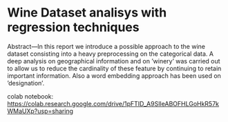 # Wine Dataset analisys with regression techniques

Abstract—In this report we introduce a possible approach to
the wine dataset consisting into a heavy preprocessing on the
categorical data. A deep analysis on geographical information
and on ’winery’ was carried out to allow us to reduce the
cardinality of these feature by continuing to retain important
information. Also a word embedding approach has been used on
’designation’.

colab notebook: https://colab.research.google.com/drive/1pFTID_A9SlIeABOFHLGoHkR57kWMaUXp?usp=sharing
 
